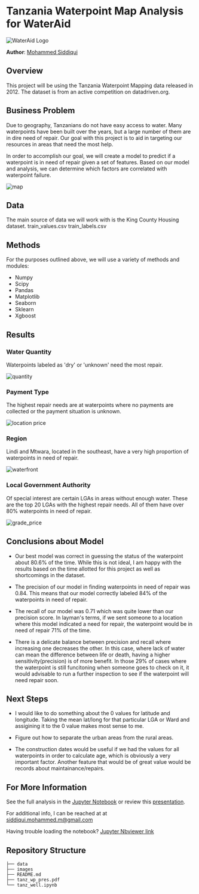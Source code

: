 

# Tanzania Waterpoint Map Analysis for WaterAid
![WaterAid Logo](./images/wateraid-social-logo.jpg)

**Author**: [Mohammed Siddiqui](mailto:siddiqui.mohammed.m@gmail.com)

## **Overview**
 
This project will be using the Tanzania Waterpoint Mapping data released in 2012. The dataset is from an active competition on datadriven.org.

## **Business Problem**


Due to geography, Tanzanians do not have easy access to water.  Many waterpoints have been built over the years, but a large number of them are in dire need of repair.  Our goal with this project is to aid in targeting our resources in areas that need the most help.

In order to accomplish our goal, we will create a model to predict if a waterpoint is in need of repair given a set of features.  Based on our model and analysis, we can determine which factors are correlated with waterpoint failure.

![map](./images/tanz_map.png)


## **Data**

The main source of data we will work with is the King County Housing dataset.
    train_values.csv
    train_labels.csv


## **Methods**

For the purposes outlined above, we will use a variety of methods and modules:

* Numpy
* Scipy
* Pandas
* Matplotlib
* Seaborn
* Sklearn
* Xgboost

## **Results**

### **Water Quantity**
Waterpoints labeled as 'dry' or 'unknown' need the most repair.

![quantity](./images/quantity.png)

### **Payment Type**
The highest repair needs are at waterpoints where no payments are collected or the payment situation is unknown.

![location price](./images/payment.png)

### **Region**

Lindi and Mtwara, located in the southeast, have a very high proportion of waterpoints in need of repair.

![waterfront](./images/region.png)

### **Local Government Authority**

Of special interest are certain LGAs in areas without enough water.  These are the top 20 LGAs with the highest repair needs.  All of them have over 80% waterpoints in need of repair.


![grade_price](./images/lga.png)


## **Conclusions about Model**

* Our best model was correct in guessing the status of the waterpoint about 80.6% of the time. While this is not ideal, I am happy with the results based on the time allotted for this project as well as shortcomings in the dataset.

* The precision of our model in finding waterpoints in need of repair was 0.84. This means that our model correctly labeled 84% of the waterpoints in need of repair.

* The recall of our model was 0.71 which was quite lower than our precision score. In layman's terms, if we sent someone to a location where this model indicated a need for repair, the waterpoint would be in need of repair 71% of the time.

* There is a delicate balance between precision and recall where increasing one decreases the other. In this case, where lack of water can mean the difference between life or death, having a higher sensitivity(precision) is of more benefit. In those 29% of cases where the waterpoint is still funcitoning when someone goes to check on it, it would advisable to run a further inspection to see if the waterpoint will need repair soon.

## **Next Steps**

* I would like to do something about the 0 values for latitude and longitude. Taking the mean lat/long for that particular LGA or Ward and assigining it to the 0 value makes most sense to me.

* Figure out how to separate the urban areas from the rural areas.

* The construction dates would be useful if we had the values for all waterpoints in order to calculate age, which is obviously a very important factor. Another feature that would be of great value would be records about maintainance/repairs.

## **For More Information**

See the full analysis in the [Jupyter Notebook](tanz_well.ipynb) or review this [presentation](tanz_wp_pres.pdf).

For additional info, I can be reached at  at [siddiqui.mohammed.m@gmail.com](mailto:siddiqui.mohammed.m@gmail.com)

Having trouble loading the notebook? [Jupyter Nbviewer link](https://nbviewer.jupyter.org/github/saifword/Tanz_well_predict/blob/main/tanz_well.ipynb)

## Repository Structure

```
├── data
├── images
├── README.md
├── tanz_wp_pres.pdf
└── tanz_well.ipynb
```